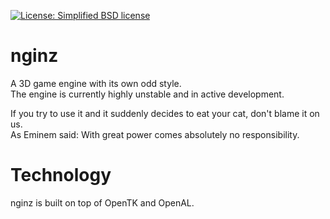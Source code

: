 [![License: Simplified BSD license][licenseimg]][licenseurl]

# nginz
A 3D game engine with its own odd style.  
The engine is currently highly unstable and in active development.  

If you try to use it and it suddenly decides to eat your cat, don't blame it on us.  
As Eminem said: With great power comes absolutely no responsibility.

# Technology
nginz is built on top of OpenTK and OpenAL.

  [licenseurl]: https://tldrlegal.com/license/bsd-2-clause-license-(freebsd)
  [licenseimg]: https://img.shields.io/github/license/splitandthechro/nginz.svg

